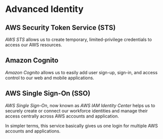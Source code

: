 # Advanced Identity

## AWS Security Token Service (STS)

_AWS STS_ allows us to create temporary, limited-privilege credentials to access our AWS resources.

## Amazon Cognito

_Amazon Cognito_ allows us to easily add user sign-up, sign-in, and access control to our web and mobile applications.

## AWS Single Sign-On (SSO)

_AWS Single Sign-On_, now known as _AWS IAM Identity Center_ helps us to securely create or connect our workforce identities and manage their access centrally across AWS accounts and application.

In simpler terms, this service basically gives us one login for multiple AWS accounts and applications.
